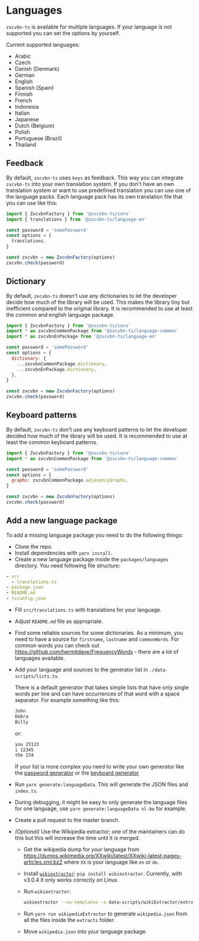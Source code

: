 # Languages

`zxcvbn-ts` is available for multiple languages. If your language is not supported you can set the options by yourself.

Current supported languages:

- Arabic
- Czech
- Danish (Denmark)
- German
- English
- Spanish (Spain)
- Finnish
- French
- Indonesia
- Italian
- Japanese
- Dutch (Belgium)
- Polish
- Portuguese (Brazil)
- Thailand

## Feedback

By default, `zxcvbn-ts` uses `keys` as feedback. This way you can integrate `zxcvbn-ts` into your own translation system.
If you don't have an own translation system or want to use predefined translation you can use one of the language packs.
Each language pack has its own translation file that you can use like this:

```js
import { ZxcvbnFactory } from '@zxcvbn-ts/core'
import { translations } from '@zxcvbn-ts/language-en'

const password = 'somePassword'
const options = {
  translations,
}

const zxcvbn = new ZxcvbnFactory(options)
zxcvbn.check(password)
```

## Dictionary

By default, `zxcvbn-ts` doesn't use any dictionaries to let the developer decide how much of the library will be used.
This makes the library tiny but inefficient compared to the original library.
It is recommended to use at least the common and english language package.

```js
import { ZxcvbnFactory } from '@zxcvbn-ts/core'
import * as zxcvbnCommonPackage from '@zxcvbn-ts/language-common'
import * as zxcvbnEnPackage from '@zxcvbn-ts/language-en'

const password = 'somePassword'
const options = {
  dictionary: {
    ...zxcvbnCommonPackage.dictionary,
    ...zxcvbnEnPackage.dictionary,
  },
}

const zxcvbn = new ZxcvbnFactory(options)
zxcvbn.check(password)
```

## Keyboard patterns

By default, `zxcvbn-ts` don't use any keyboard patterns to let the developer decided how much of the library will be used.
It is recommended to use at least the common keyboard patterns.

```js
import { ZxcvbnFactory } from '@zxcvbn-ts/core'
import * as zxcvbnCommonPackage from '@zxcvbn-ts/language-common'

const password = 'somePassword'
const options = {
  graphs: zxcvbnCommonPackage.adjacencyGraphs,
}

const zxcvbn = new ZxcvbnFactory(options)
zxcvbn.check(password)
```

## Add a new language package

To add a missing language package you need to do the following things:

- Clone the repo.
- Install dependencies with `yarn install`.
- Create a new language package inside the `packages/languages` directory. You need following file structure:

```yaml
- src
  - translations.ts
- package.json
- README.md
- tsconfig.json
```

- Fill `src/translations.ts` with translations for your language.
- Adjust `README.md` file as appropriate.
- Find some reliable sources for some dictionaries. As a minimum, you need to have a source for `firstname`, `lastname` and `commonWords`.
  For common words you can check out <https://github.com/hermitdave/FrequencyWords> - there are a lot of languages available.
- Add your language and sources to the generator list in `./data-scripts/lists.ts`.

  There is a default generator that takes simple lists that have only single words per line and can have occurrences of that word with a space separator.
  For example something like this:

  ```txt
  John
  Debra
  Billy
  ```

  or:

  ```txt
  you 23123
  i 12345
  the 234
  ```

  If your list is more complex you need to write your own generator like the [password generator](./data-scripts/_generators/PasswordGenerator.ts) or the [keyboard generator](./data-scripts/_generators/KeyboardAdjacencyGraph.ts)

- Run `yarn generate:languageData`. This will generate the JSON files and `index.ts`.
- During debugging, it might be easy to only generate the language files for one
  language, use `yarn generate:languageData nl-be` for example.
- Create a pull request to the master branch.
- _(Optional)_ Use the Wikipedia extractor; one of the maintainers can do this but this will increase the time until it is merged.

  - Get the wikipedia dump for your language from <https://dumps.wikimedia.org/XXwiki/latest/XXwiki-latest-pages-articles.xml.bz2> where `XX` is your language like `en` or `de`.
  - Install [`wikiextractor`](https://github.com/attardi/wikiextractor): `pip
install wikiextractor`. Currently, with v3.0.4 it only works correctly on Linux.
  - Run `wikiextractor`:

    ```sh
    wikiextractor --no-templates -o data-scripts/wikiExtractor/extracts XXwiki-latest-pages-articles.xml.bz2
    ```

  - Run `yarn run wikipediaExtractor` to generate `wikipedia.json` from all the files inside the `extracts` folder.
  - Move `wikipedia.json` into your language package.
